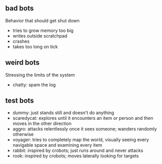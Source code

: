## bad bots
Behavior that should get shut down

* tries to grow memory too big
* writes outside scratchpad
* crashes
* takes too long on tick

## weird bots
Stressing the limits of the system

* chatty: spam the log

## test bots

* dummy: just stands still and doesn't do anything
* scaredycat: explores until it encounters an item or person and then moves in the other direction
* aggro: attacks relentlessly once it sees someone; wanders randomly otherwise
* voyager: tries to completely map the world, visually seeing every navigable space and examining every item
* rabbit: inspired by crobots; just runs around and never attacks
* rook: inspired by crobots; moves laterally looking for targets
